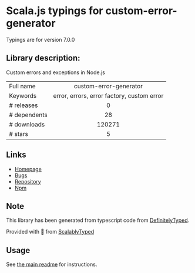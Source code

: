 
# Scala.js typings for custom-error-generator

Typings are for version 7.0.0

## Library description:
Custom errors and exceptions in Node.js

|                    |                 |
| ------------------ | :-------------: |
| Full name          | custom-error-generator |
| Keywords           | error, errors, error factory, custom error |
| # releases         | 0 |
| # dependents       | 28 |
| # downloads        | 120271 |
| # stars            | 5 |

## Links
- [Homepage](https://github.com/jproulx/node-custom-error)
- [Bugs](https://github.com/jproulx/node-custom-error/issues)
- [Repository](https://github.com/jproulx/node-custom-error)
- [Npm](https://www.npmjs.com/package/custom-error-generator)
    


## Note
This library has been generated from typescript code from [DefinitelyTyped](https://definitelytyped.org).

Provided with :purple_heart: from [ScalablyTyped](https://github.com/oyvindberg/ScalablyTyped)

## Usage
See [the main readme](../../readme.md) for instructions.


